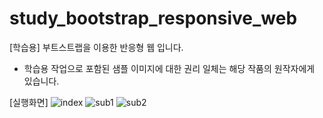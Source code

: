 # study_bootstrap_responsive_web
[학습용] 부트스트랩을 이용한 반응형 웹 입니다.
* 학습용 작업으로 포함된 샘플 이미지에 대한 권리 일체는 해당 작품의 원작자에게 있습니다.

[실행화면]
![index](https://user-images.githubusercontent.com/75299163/103454677-bb853800-4d29-11eb-88b8-5e2a3f6b7b72.jpg)
![sub1](https://user-images.githubusercontent.com/75299163/103454678-bcb66500-4d29-11eb-86a4-97b59dcd3200.jpg)
![sub2](https://user-images.githubusercontent.com/75299163/103454680-bde79200-4d29-11eb-99dc-49dd1034a27c.jpg)
